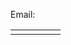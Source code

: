 Email: <a href="mailto:ulbrich.dennis@t-online.de"><i class="fa-solid fa-envelope fa-2x"></i></a>
<table>
<tr>
<td><a href="https://arxiv.org/search/math?searchtype=author&query=Ulbrich%2C+D"><i class="ai ai-arxiv ai-2x"></i></a></td>
<td><a href="https://orcid.org/0000-0001-5541-011X"><i class="ai ai-orcid ai-2x"></i></a></td>
<td><a href="https://scholar.google.at/citations?user=b1u5plUAAAAJ&hl=de&oi=sra"><i class="ai ai-google-scholar ai-2x"></i></a></td>
<td><a href="https://www.researchgate.net/profile/Dennis-Ulbrich-2"><i class="ai ai-researchgate ai-2x"></i></a></td>
<td><a href="https://www.linkedin.com/in/ulbrichdennis/"><i class="fa-brands fa-linkedin fa-2x"></i></a></td>
</tr>
</table>



